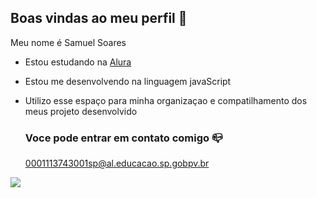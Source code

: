 ## Boas vindas ao meu perfil 💙

Meu nome é Samuel Soares

- Estou estudando na [Alura](https://WWW.alura.com.br)
- Estou me desenvolvendo na linguagem javaScript
- Utilizo esse espaço para minha organizaçao e compatilhamento dos meus projeto desenvolvido

  ### Voce pode entrar em contato comigo 📪

  0001113743001sp@al.educacao.sp.gobpv.br

![](https://media1.tenor.com/m/opEBWw0uddoAAAAC/umm.gif)

  
